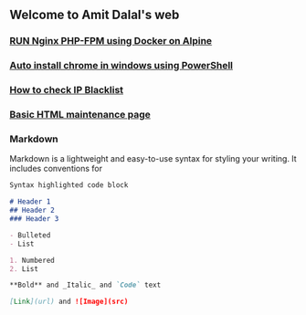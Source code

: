 ## Welcome to Amit Dalal's web

### [RUN Nginx PHP-FPM using Docker on Alpine](https://github.com/amitsdalal/alpine-nginx-php)

### [Auto install chrome in windows using PowerShell](https://github.com/amitsdalal/install-chrome-win)

### [How to check IP Blacklist](https://gist.github.com/amitsdalal/c32329ae3075634e0941ba46b5b9c4f0)

### [Basic HTML maintenance page](https://gist.github.com/amitsdalal/f353ad45e66acccada403e5a3fa1fbf8)

### Markdown

Markdown is a lightweight and easy-to-use syntax for styling your writing. It includes conventions for

```markdown
Syntax highlighted code block

# Header 1
## Header 2
### Header 3

- Bulleted
- List

1. Numbered
2. List

**Bold** and _Italic_ and `Code` text

[Link](url) and ![Image](src)
```
